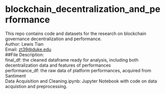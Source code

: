 # blockchain_decentralization_and_performance
This repo contains code and datasets for the research on blockchain governance decentralization and performance.
<br>Author: Lewis Tian
<br>Email: zt39@duke.edu
<br>##File Description:
<br>final_df: the cleaned dataframe ready for analysis, including both decentralization data and features of performances
<br>performance_df: the raw data of platform performances, acquired from Santiment
<br>Data Acquisition and Cleaning.ipynb: Jupyter Notebook with code on data acquistion and preprocessing. 
